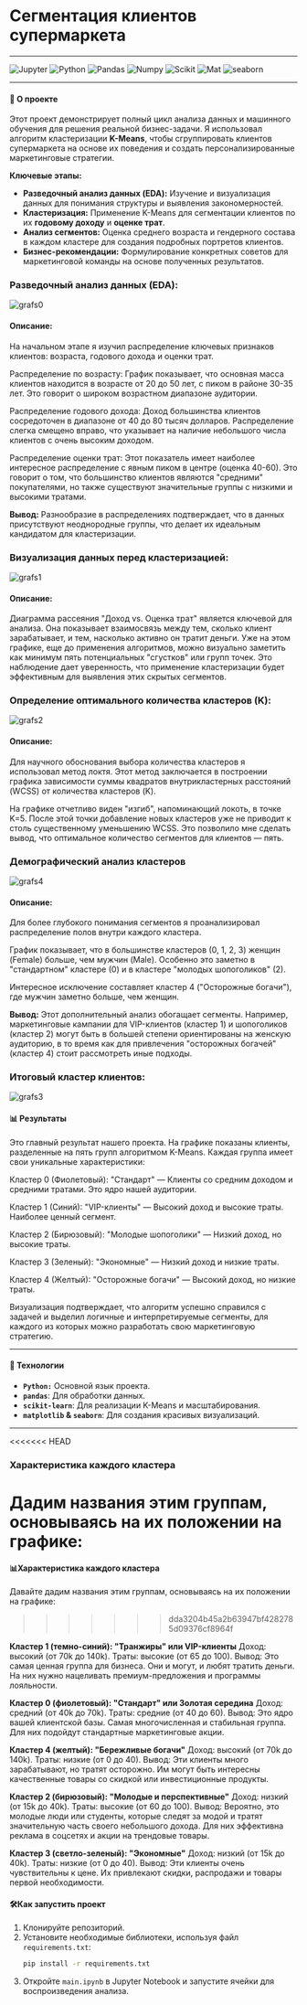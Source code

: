 # **Сегментация клиентов супермаркета**

---

![Jupyter](https://img.shields.io/badge/jupyter-notebook-orange) ![Python](https://img.shields.io/badge/Python-3.13.2-blue) ![Pandas](https://img.shields.io/badge/Pandas-2.1-blue) ![Numpy](https://img.shields.io/badge/Numpy-1.26-blue) ![Scikit](https://img.shields.io/badge/Scikit_learn-1.3.1-blue) ![Mat](https://img.shields.io/badge/Matplotlib-3.8.0-blue) ![seaborn](https://img.shields.io/badge/seaborn-0.13-blue)



---

#### 📝 О проекте

Этот проект демонстрирует полный цикл анализа данных и машинного обучения для решения реальной бизнес-задачи. Я использовал алгоритм кластеризации **K-Means**, чтобы сгруппировать клиентов супермаркета на основе их поведения и создать персонализированные маркетинговые стратегии.

**Ключевые этапы:**
* **Разведочный анализ данных (EDA):** Изучение и визуализация данных для понимания структуры и выявления закономерностей.
* **Кластеризация:** Применение K-Means для сегментации клиентов по их **годовому доходу** и **оценке трат**.
* **Анализ сегментов:** Оценка среднего возраста и гендерного состава в каждом кластере для создания подробных портретов клиентов.
* **Бизнес-рекомендации:** Формулирование конкретных советов для маркетинговой команды на основе полученных результатов.


### **Разведочный анализ данных (EDA):**


![grafs0](/grafs/grafs0.png)
#### **Описание:**

На начальном этапе я изучил распределение ключевых признаков клиентов: возраста, годового дохода и оценки трат.

Распределение по возрасту: График показывает, что основная масса клиентов находится в возрасте от 20 до 50 лет, с пиком в районе 30-35 лет. Это говорит о широком возрастном диапазоне аудитории.

Распределение годового дохода: Доход большинства клиентов сосредоточен в диапазоне от 40 до 80 тысяч долларов. Распределение слегка смещено вправо, что указывает на наличие небольшого числа клиентов с очень высоким доходом.

Распределение оценки трат: Этот показатель имеет наиболее интересное распределение с явным пиком в центре (оценка 40-60). Это говорит о том, что большинство клиентов являются "средними" покупателями, но также существуют значительные группы с низкими и высокими тратами.

**Вывод:** Разнообразие в распределениях подтверждает, что в данных присутствуют неоднородные группы, что делает их идеальным кандидатом для кластеризации. 


### **Визуализация данных перед кластеризацией:**

![grafs1](/grafs/grafs1.png)

#### **Описание:**

Диаграмма рассеяния "Доход vs. Оценка трат" является ключевой для анализа. Она показывает взаимосвязь между тем, сколько клиент зарабатывает, и тем, насколько активно он тратит деньги. Уже на этом графике, еще до применения алгоритмов, можно визуально заметить как минимум пять потенциальных "сгустков" или групп точек. Это наблюдение дает уверенность, что применение кластеризации будет эффективным для выявления этих скрытых сегментов.


### **Определение оптимального количества кластеров (K):**

![grafs2](/grafs/grafs2.png)

#### **Описание:**

Для научного обоснования выбора количества кластеров я использовал метод локтя. Этот метод заключается в построении графика зависимости суммы квадратов внутрикластерных расстояний (WCSS) от количества кластеров (K).

На графике отчетливо виден "изгиб", напоминающий локоть, в точке K=5. После этой точки добавление новых кластеров уже не приводит к столь существенному уменьшению WCSS. Это позволило мне сделать вывод, что оптимальное количество сегментов для клиентов — пять.


### **Демографический анализ кластеров**

![grafs4](/grafs/grafs4.png)

#### **Описание:**

Для более глубокого понимания сегментов я проанализировал распределение полов внутри каждого кластера.

График показывает, что в большинстве кластеров (0, 1, 2, 3) женщин (Female) больше, чем мужчин (Male). Особенно это заметно в "стандартном" кластере (0) и в кластере "молодых шопоголиков" (2).

Интересное исключение составляет кластер 4 ("Осторожные богачи"), где мужчин заметно больше, чем женщин.

**Вывод:** Этот дополнительный анализ обогащает сегменты. Например, маркетинговые кампании для VIP-клиентов (кластер 1) и шопоголиков (кластер 2) могут быть в большей степени ориентированы на женскую аудиторию, в то время как для привлечения "осторожных богачей" (кластер 4) стоит рассмотреть иные подходы.

### **Итоговый кластер клиентов:**

![grafs3](/grafs/grafs3.png)

#### 📊 Результаты

Это главный результат нашего проекта. На графике показаны клиенты, разделенные на пять групп алгоритмом K-Means. Каждая группа имеет свои уникальные характеристики:

Кластер 0 (Фиолетовый): "Стандарт" — Клиенты со средним доходом и средними тратами. Это ядро нашей аудитории.

Кластер 1 (Синий): "VIP-клиенты" — Высокий доход и высокие траты. Наиболее ценный сегмент.

Кластер 2 (Бирюзовый): "Молодые шопоголики" — Низкий доход, но высокие траты.

Кластер 3 (Зеленый): "Экономные" — Низкий доход и низкие траты.

Кластер 4 (Желтый): "Осторожные богачи" — Высокий доход, но низкие траты.

Визуализация подтверждает, что алгоритм успешно справился с задачей и выделил логичные и интерпретируемые сегменты, для каждого из которых можно разработать свою маркетинговую стратегию.

---

#### 🚀 Технологии

* **`Python:`** Основной язык проекта.
* **`pandas`**: Для обработки данных.
* **`scikit-learn`**: Для реализации K-Means и масштабирования.
* **`matplotlib` & `seaborn`**: Для создания красивых визуализаций.

---

<<<<<<< HEAD
### **Характеристика каждого кластера**
Дадим названия этим группам, основываясь на их положении на графике:
=======
#### 📊Характеристика каждого кластера
Давайте дадим названия этим группам, основываясь на их положении на графике:
>>>>>>> dda3204b45a2b63947bf4282785d09376cf8964f

**Кластер 1 (темно-синий): "Транжиры" или VIP-клиенты**
Доход: высокий (от 70k до 140k).
Траты: высокие (от 65 до 100).
Вывод: Это самая ценная группа для бизнеса. Они и могут, и любят тратить деньги. На них нужно нацеливать премиум-предложения и программы лояльности.

**Кластер 0 (фиолетовый): "Стандарт" или Золотая середина**
Доход: средний (от 40k до 70k).
Траты: средние (от 40 до 60).
Вывод: Это ядро вашей клиентской базы. Самая многочисленная и стабильная группа. Для них подойдут стандартные маркетинговые акции.

**Кластер 4 (желтый): "Бережливые богачи"**
Доход: высокий (от 70k до 140k).
Траты: низкие (от 0 до 40).
Вывод: Эти клиенты много зарабатывают, но тратят осторожно. Им могут быть интересны качественные товары со скидкой или инвестиционные продукты.

**Кластер 2 (бирюзовый): "Молодые и перспективные"**
Доход: низкий (от 15k до 40k).
Траты: высокие (от 60 до 100).
Вывод: Вероятно, это молодые люди или студенты, которые следят за модой и тратят значительную часть своего небольшого дохода. Для них эффективна реклама в соцсетях и акции на трендовые товары.

**Кластер 3 (светло-зеленый): "Экономные"**
Доход: низкий (от 15k до 40k).
Траты: низкие (от 0 до 40).
Вывод: Эти клиенты очень чувствительны к цене. Их привлекают скидки, распродажи и товары первой необходимости.

#### 🛠️Как запустить проект

1.  Клонируйте репозиторий.
2.  Установите необходимые библиотеки, используя файл `requirements.txt`:
    ```bash
    pip install -r requirements.txt
    ```
3.  Откройте `main.ipynb` в Jupyter Notebook и запустите ячейки для воспроизведения анализа.
